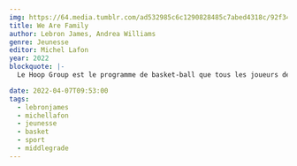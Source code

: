 ```yaml
---
img: https://64.media.tumblr.com/ad532985c6c1290828485c7abed4318c/92f3498737d9acd0-61/s640x960/ecaa5ff13ff91cc6c9ce510add34bbf9a4d75298.png
title: We Are Family
author: Lebron James, Andrea Williams
genre: Jeunesse
editor: Michel Lafon
year: 2022
blockquote: |-
  Le Hoop Group est le programme de basket-ball que tous les joueurs de l’école veulent intégrer. C’est dans cette équipe que la superstar de la NBA Kendrick King, l’idole de Jayden, a fait ses débuts. Alors quand le coach annonce qu’il n’y aura pas de Hoop Group cette année, le rêve de cinq jeunes joueurs s’effondre. Mais même si tout semble les opposer, ils sont bien déterminés à unir leurs forces pour former une équipe et sauver la saison.

date: 2022-04-07T09:53:00
tags:
  - lebronjames
  - michellafon
  - jeunesse
  - basket
  - sport
  - middlegrade
---
```

